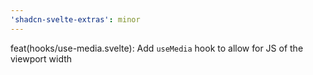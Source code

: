 ```yaml
---
'shadcn-svelte-extras': minor
---
```


feat(hooks/use-media.svelte): Add `useMedia` hook to allow for JS of the viewport width
